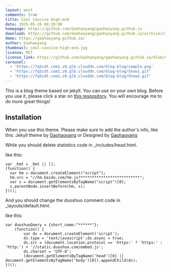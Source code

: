 ```yaml
---
layout: post
comments: true
title: Cool Concise High-end
date: 2015-05-26 08:20:00
homepage: https://github.com/Gaohaoyang/gaohaoyang.github.io
download: https://github.com/Gaohaoyang/gaohaoyang.github.io/archive/v1.1.zip
demo: https://gaohaoyang.github.io/
author: Gaohaoyang
thumbnail: cool-concise-high-end.jpg
license: MIT
license_link: https://github.com/Gaohaoyang/gaohaoyang.github.io/blob/master/LICENSE.md
carousel: 
  - 'https://7q5cdt.com1.z0.glb.clouddn.com/blog-blog/sample.png'
  - 'https://7q5cdt.com1.z0.glb.clouddn.com/blog-blog/Show1.gif'
  - 'https://7q5cdt.com1.z0.glb.clouddn.com/blog-blog/Show2.gif'
---
```


This is a blog theme based on jekyll. You can use on your own blog.
Before you use it, please click a star on [this respository](https://github.com/Gaohaoyang/gaohaoyang.github.io/). You will encourage me to do more great things!

## Installation

When you use this theme. Please make sure to add the author's info, like this: Jekyll theme by [Gaohaoyang](https://github.com/Gaohaoyang) or Designed by [Gaohaoyang](https://github.com/Gaohaoyang)

While you should delete statistics code in _includes/head.html.

like this:

    var _hmt = _hmt || [];
    (function() {
      var hm = document.createElement("script");
      hm.src = "//hm.baidu.com/hm.js?**************************";
      var s = document.getElementsByTagName("script")[0]; 
      s.parentNode.insertBefore(hm, s);
    })();

And you should change the duoshuo comment code in _layouts/default.html.

like this:

    var duoshuoQuery = {short_name:"******"};
        (function() {
            var ds = document.createElement('script');
            ds.type = 'text/javascript';ds.async = true;
            ds.src = (document.location.protocol == 'https:' ? 'https:' : 'http:') + '//static.duoshuo.com/embed.js';
            ds.charset = 'UTF-8';
            (document.getElementsByTagName('head')[0] || document.getElementsByTagName('body')[0]).appendChild(ds);
    })();
